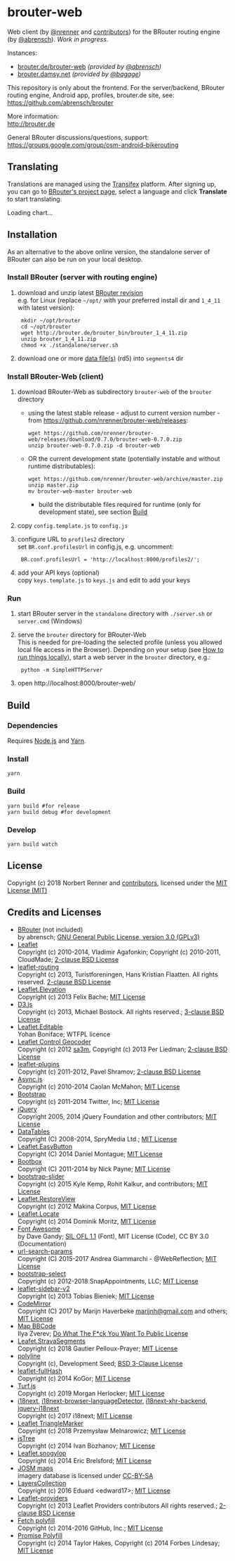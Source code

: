 brouter-web
===========

Web client (by [@nrenner](https://github.com/nrenner) and [contributors](https://github.com/nrenner/brouter-web/graphs/contributors)) for the BRouter routing engine (by [@abrensch](https://github.com/abrensch)). *Work in progress*.

Instances:  
* [brouter.de/brouter-web](http://brouter.de/brouter-web/) *(provided by [@abrensch](https://github.com/abrensch))*
* [brouter.damsy.net](http://brouter.damsy.net) *(provided by [@bagage](https://github.com/bagage))*

This repository is only about the frontend. For the server/backend, BRouter routing engine, Android app, profiles, brouter.de site, see:  
https://github.com/abrensch/brouter

More information:  
http://brouter.de

General BRouter discussions/questions, support:  
https://groups.google.com/group/osm-android-bikerouting

## Translating

Translations are managed using the
[Transifex](https://www.transifex.com/openstreetmap/brouter-web/) platform. After
signing up, you can go to [BRouter's project
page](https://www.transifex.com/openstreetmap/brouter-web/dashboard/), select a language and
click **Translate** to start translating.

<script type="text/javascript" src="https://www.google.com/jsapi"></script>
<script type="text/javascript" src="https://www.transifex.com/_/charts/js/openstreetmap/brouter-web/inc_js/brouter-website/"></script>
<div id="txchart-brouter-web-brouter-website">Loading chart...</div>

## Installation

As an alternative to the above online version, the standalone server of BRouter can also be run on your local desktop.

### Install BRouter (server with routing engine)

1. download and unzip latest [BRouter revision](http://brouter.de/brouter/revisions.html)  
e.g. for Linux (replace ``~/opt/`` with your preferred install dir and ``1_4_11`` with latest version):  

        mkdir ~/opt/brouter
        cd ~/opt/brouter
        wget http://brouter.de/brouter_bin/brouter_1_4_11.zip
        unzip brouter_1_4_11.zip
        chmod +x ./standalone/server.sh

2. download one or more [data file(s)](http://brouter.de/brouter/segments4/) (rd5) into ``segments4`` dir

### Install BRouter-Web (client)

1. download BRouter-Web as subdirectory ``brouter-web`` of the ``brouter`` directory  
   * using the latest stable release - adjust to current version number - from
     https://github.com/nrenner/brouter-web/releases:

         wget https://github.com/nrenner/brouter-web/releases/download/0.7.0/brouter-web-0.7.0.zip
         unzip brouter-web-0.7.0.zip -d brouter-web

   * OR the current development state (potentially instable and without runtime distributables):

         wget https://github.com/nrenner/brouter-web/archive/master.zip
         unzip master.zip
         mv brouter-web-master brouter-web

     * build the distributable files required for runtime (only for development state), see section [Build](#build)

2. copy ``config.template.js`` to ``config.js``
3. configure URL to ``profiles2`` directory  
set ``BR.conf.profilesUrl`` in config.js, e.g. uncomment:

        BR.conf.profilesUrl = 'http://localhost:8000/profiles2/';

4. add your API keys (optional)  
copy ``keys.template.js`` to ``keys.js`` and edit to add your keys

### Run

1. start BRouter server in the ``standalone`` directory with ``./server.sh`` or ``server.cmd`` (Windows)
2. serve the ``brouter`` directory for BRouter-Web  
This is needed for pre-loading the selected profile (unless you allowed local file access in the Browser). Depending on your setup (see [How to run things locally](https://github.com/mrdoob/three.js/wiki/How-to-run-things-locally)), start a web server in the ``brouter`` directory, e.g.:

        python -m SimpleHTTPServer

2. open http://localhost:8000/brouter-web/

## Build

### Dependencies

Requires [Node.js](https://nodejs.org/) and [Yarn](https://yarnpkg.com/en/).

### Install

    yarn

### Build

    yarn build #for release
    yarn build debug #for development

### Develop

    yarn build watch

## License

Copyright (c) 2018 Norbert Renner and [contributors](https://github.com/nrenner/brouter-web/graphs/contributors), licensed under the [MIT License (MIT)](LICENSE)

## Credits and Licenses

* [BRouter](https://github.com/abrensch/brouter) (not included)  
by abrensch; [GNU General Public License, version 3.0 (GPLv3)](https://github.com/abrensch/brouter/blob/master/LICENSE)
* [Leaflet](http://leafletjs.com/)  
Copyright (c) 2010-2014, Vladimir Agafonkin; Copyright (c) 2010-2011, CloudMade; [2-clause BSD License](https://github.com/Leaflet/Leaflet/blob/master/LICENSE)
* [leaflet-routing](https://github.com/Turistforeningen/leaflet-routing)  
Copyright (c) 2013, Turistforeningen, Hans Kristian Flaatten. All rights reserved. [2-clause BSD License](https://github.com/Turistforeningen/leaflet-routing/blob/gh-pages/LICENSE)
* [Leaflet.Elevation](https://github.com/MrMufflon/Leaflet.Elevation)  
Copyright (c) 2013 Felix Bache; [MIT License](https://github.com/MrMufflon/Leaflet.Elevation/blob/master/LICENSE)
* [D3.js](https://github.com/mbostock/d3)  
Copyright (c) 2013, Michael Bostock. All rights reserved.; [3-clause BSD License](https://github.com/mbostock/d3/blob/master/LICENSE)
* [Leaflet.Editable](https://github.com/Leaflet/Leaflet.Editable)  
Yohan Boniface; WTFPL licence
* [Leaflet Control Geocoder](https://github.com/perliedman/leaflet-control-geocoder)  
Copyright (c) 2012 [sa3m](https://github.com/sa3m), Copyright (c) 2013 Per Liedman; [2-clause BSD License](https://github.com/perliedman/leaflet-control-geocoder/blob/master/LICENSE)
* [leaflet-plugins](https://github.com/shramov/leaflet-plugins)  
Copyright (c) 2011-2012, Pavel Shramov; [2-clause BSD License](https://github.com/shramov/leaflet-plugins/blob/master/LICENSE)
* [Async.js](https://github.com/caolan/async)  
Copyright (c) 2010-2014 Caolan McMahon; [MIT License](https://github.com/caolan/async/blob/master/LICENSE)
* [Bootstrap](https://getbootstrap.com/)  
Copyright (c) 2011-2014 Twitter, Inc; [MIT License](https://github.com/twbs/bootstrap/blob/master/LICENSE)
* [jQuery](https://github.com/jquery/jquery)  
Copyright 2005, 2014 jQuery Foundation and other contributors; [MIT License](https://github.com/jquery/jquery/blob/master/LICENSE.txt)
* [DataTables](https://github.com/DataTables/DataTables)  
Copyright (C) 2008-2014, SpryMedia Ltd.; [MIT License](https://www.datatables.net/license/MIT-LICENCE)
* [Leaflet.EasyButton](https://github.com/CliffCloud/Leaflet.EasyButton)  
Copyright (C) 2014 Daniel Montague; [MIT License](https://github.com/CliffCloud/Leaflet.EasyButton/blob/master/LICENSE)
* [Bootbox](https://github.com/makeusabrew/bootbox)  
Copyright (C) 2011-2014 by Nick Payne; [MIT License](https://github.com/makeusabrew/bootbox/blob/master/LICENSE.md)
* [bootstrap-slider](https://github.com/seiyria/bootstrap-slider)  
Copyright (c) 2015 Kyle Kemp, Rohit Kalkur, and contributors; [MIT License](https://github.com/seiyria/bootstrap-slider/blob/master/LICENSE.md)
* [Leaflet.RestoreView](https://github.com/makinacorpus/Leaflet.RestoreView)  
Copyright (c) 2012 Makina Corpus, [MIT License](https://github.com/makinacorpus/Leaflet.RestoreView/blob/master/LICENSE)
* [Leaflet.Locate](https://github.com/domoritz/leaflet-locatecontrol)  
Copyright (c) 2014 Dominik Moritz, [MIT License](https://github.com/domoritz/leaflet-locatecontrol/blob/gh-pages/LICENSE)
* [Font Awesome](http://fontawesome.io/license/)  
by Dave Gandy; [SIL OFL 1.1](https://scripts.sil.org/OFL) (Font), MIT License (Code), CC BY 3.0 (Documentation)
* [url-search-params](https://github.com/WebReflection/url-search-params)  
Copyright (C) 2015-2017 Andrea Giammarchi - @WebReflection; [MIT License](https://github.com/WebReflection/url-search-params/blob/master/LICENSE.txt)
* [bootstrap-select](https://github.com/snapappointments/bootstrap-select)  
Copyright (c) 2012-2018 SnapAppointments, LLC; [MIT License](https://github.com/snapappointments/bootstrap-select/blob/v1.13.0-dev/LICENSE)
* [leaflet-sidebar-v2](https://github.com/nickpeihl/leaflet-sidebar-v2)  
Copyright (c) 2013 Tobias Bieniek; [MIT License](https://github.com/nickpeihl/leaflet-sidebar-v2/blob/master/LICENSE)
* [CodeMirror](https://github.com/codemirror/CodeMirror)  
Copyright (C) 2017 by Marijn Haverbeke <marijnh@gmail.com> and others; [MIT License](https://github.com/codemirror/CodeMirror/blob/master/LICENSE)
* [Map BBCode](https://github.com/MapBBCode/mapbbcode)  
Ilya Zverev; [Do What The F*ck You Want To Public License](https://github.com/MapBBCode/mapbbcode/blob/master/LICENSE)
* [Leafet.StravaSegments](https://gitlab.com/bagage/leaflet.stravasegments)  
Copyright (c) 2018 Gautier Pelloux-Prayer; [MIT License](https://gitlab.com/bagage/leaflet.stravasegments/blob/master/LICENSE)
* [polyline](https://github.com/mapbox/polyline)  
Copyright (c), Development Seed; [BSD 3-Clause License](https://github.com/mapbox/polyline/blob/master/LICENSE)
* [leaflet-fullHash](https://github.com/KoGor/leaflet-fullHash)  
Copyright (c) 2014 KoGor; [MIT License](https://github.com/KoGor/leaflet-fullHash/blob/master/LICENSE)
* [Turf.js](https://github.com/Turfjs/turf)  
Copyright (c) 2019 Morgan Herlocker; [MIT License](https://github.com/Turfjs/turf/blob/master/LICENSE)
* [i18next](https://github.com/i18next/i18next), [i18next-browser-languageDetector](https://github.com/i18next/i18next-browser-languageDetector), [i18next-xhr-backend](https://github.com/i18next/i18next-xhr-backend), [jquery-i18next](https://github.com/i18next/jquery-i18next/blob/master/LICENSE)  
Copyright (c) 2017 i18next; [MIT License](https://github.com/i18next/i18next/blob/master/LICENSE)
* [Leaflet TriangleMarker](https://github.com/themeler/leaflet-triangle-marker)  
Copyright (c) 2018 Przemysław Melnarowicz; [MIT License](https://github.com/themeler/leaflet-triangle-marker/blob/master/LICENSE)
* [jsTree ](https://github.com/vakata/jstree)  
Copyright (c) 2014 Ivan Bozhanov; [MIT License](https://github.com/vakata/jstree/blob/master/LICENSE-MIT)
* [Leaflet.snogylop](https://github.com/ebrelsford/leaflet.snogylop)  
Copyright (c) 2014 Eric Brelsford; [MIT License](https://github.com/ebrelsford/Leaflet.snogylop/blob/master/LICENSE)
* [JOSM maps](https://josm.openstreetmap.de/wiki/Maps)  
imagery database is licensed under [CC-BY-SA](https://creativecommons.org/licenses/by-sa/3.0/)
* [LayersCollection](https://github.com/Edward17/LayersCollection/tree/gh-pages)  
Copyright (c) 2016 Eduard &lt;edward17&gt;; [MIT License](https://github.com/Edward17/LayersCollection/blob/gh-pages/LICENSE.md)
* [Leaflet-providers](https://github.com/leaflet-extras/leaflet-providers)  
Copyright (c) 2013 Leaflet Providers contributors All rights reserved.; [2-clause BSD License](https://github.com/leaflet-extras/leaflet-providers/blob/master/license.md)
* [Fetch polyfill](https://github.com/Github/fetch)  
Copyright (c) 2014-2016 GitHub, Inc.; [MIT License](https://github.com/github/fetch/blob/master/LICENSE)
* [Promise Polyfill](https://github.com/taylorhakes/promise-polyfill)  
Copyright (c) 2014 Taylor Hakes, Copyright (c) 2014 Forbes Lindesay; [MIT License](https://github.com/taylorhakes/promise-polyfill/blob/master/LICENSE)
